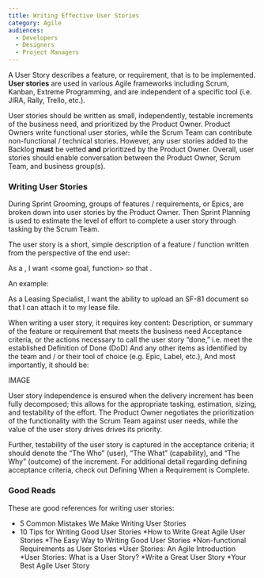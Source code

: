 ```yaml
---
title: Writing Effective User Stories
category: Agile
audiences:
  - Developers
  - Designers
  - Project Managers
---
```


A User Story describes a feature, or requirement, that is to be implemented. **User stories** are used in various Agile frameworks including Scrum, Kanban, Extreme Programming, and are independent of a specific tool (i.e. JIRA, Rally, Trello, etc.). 

User stories should be written as small, independently, testable increments of the business need, and prioritized by the Product Owner. Product Owners write functional user stories, while the Scrum Team can contribute non-functional / technical stories. However, any user stories added to the Backlog **must** be vetted **and** prioritized by the Product Owner. Overall, user stories should enable conversation between the Product Owner, Scrum Team, and business group(s).

### Writing User Stories 
During Sprint Grooming, groups of features / requirements, or Epics, are broken down into user stories by the Product Owner. Then Sprint Planning is used to estimate the level of effort to complete a user story through tasking by the Scrum Team. 

The user story is a short, simple description of a feature / function written from the perspective of the end user:

As a <type of user>, I want <some goal, function> so that <some reason>.

An example:

As a Leasing Specialist, I want the ability to upload an SF-81 document 
so that I can attach it to my lease file.

When writing a user story, it requires key content:
Description, or summary of the feature or requirement that meets the business need
Acceptance criteria, or the actions necessary to call the user story “done,” i.e. meet the established Definition of Done (DoD)
And any other items as identified by the team and / or their tool of choice (e.g. Epic, Label, etc.),
And most importantly, it should be:  

IMAGE  

User story independence is ensured when the delivery increment has been fully decomposed; this allows for the appropriate tasking, estimation, sizing, and testability of the effort. The Product Owner negotiates the prioritization of the functionality with the Scrum Team against user needs, while the value of the user story drives drives its priority. 

Further, testability of the user story is captured in the acceptance criteria; it should denote the “The Who” (user), “The What”  (capability), and “The Why” (outcome) of the increment. For additional detail regarding defining acceptance criteria, check out Defining When a Requirement is Complete.  

### Good Reads
These are good references for writing user stories:  
* 5 Common Mistakes We Make Writing User Stories
* 10 Tips for Writing Good User Stories
*How to Write Great Agile User Stories
*The Easy Way to Writing Good User Stories
*Non-functional Requirements as User Stories
*User Stories: An Agile Introduction
*User Stories: What is a User Story?
*Write a Great User Story
*Your Best Agile User Story
